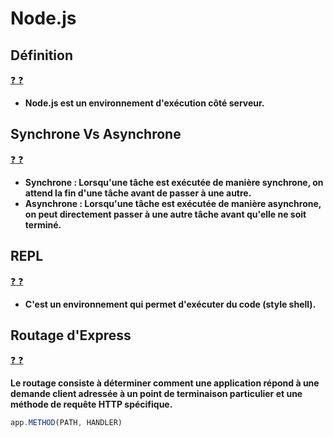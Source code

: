 # Node.js

## Définition

[:question: :question:](def.md)

- **Node.js est un environnement d'exécution côté serveur.**

## Synchrone Vs Asynchrone

[:question: :question:](synchroneVsAsynchrone.md)

- **Synchrone : Lorsqu'une tâche est exécutée de manière synchrone, on attend la fin d'une tâche avant de passer à une autre.**
- **Asynchrone : Lorsqu'une tâche est exécutée de manière asynchrone, on peut directement passer à une autre tâche avant qu'elle ne soit terminé.**

## REPL

[:question: :question:](repl.md)

- **C'est un environnement qui permet d'exécuter du code (style shell).**

## Routage d'Express

[:question: :question:](routageExpress.md)

**Le routage consiste à déterminer comment une application répond à une demande client adressée à un point de terminaison particulier et une méthode de requête HTTP spécifique.**

```javascript
app.METHOD(PATH, HANDLER)
```
